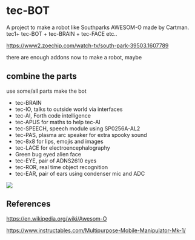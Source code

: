 # tec-BOT

A project to make a robot like Southparks AWESOM-O made by Cartman. tec1+ tec-BOT + tec-BRAIN + tec-FACE etc..

https://www2.zoechip.com/watch-tv/south-park-39503.1607789

there are enough addons now to make a robot, maybe

## combine the parts 
use some/all parts make the bot

* tec-BRAIN 
* tec-IO, talks to outside world via interfaces
* tec-AI, Forth code intelligence 
* tec-APUS for maths to help tec-AI
* tec-SPEECH, speech module using SP0256A-AL2
* tec-PAS, plasma arc speaker for extra spooky sound
* tec-8x8 for lips, emojis and images
* tec-LACE for electroencephalography
* Green bug eyed alien face
* tec-EYE, pair of ADNS2610 eyes
* tec-ROR, real time object recognition
* tec-EAR, pair of ears using condenser mic and ADC

![](https://github.com/SteveJustin1963/tec-BOT/blob/master/pics/awesom-0-bot.png)


## References

https://en.wikipedia.org/wiki/Awesom-O  

https://www.instructables.com/Multipurpose-Mobile-Manipulator-Mk-1/

